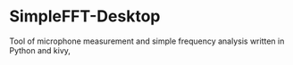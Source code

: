 # SimpleFFT-Desktop
Tool of microphone measurement and simple frequency analysis written in Python and kivy, 

